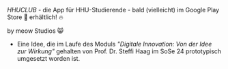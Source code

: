 *HHUCLUB* - die App für HHU-Studierende - bald (vielleicht) im Google Play Store 📱 erhältlich! 🔥

by meow Studios 😸

- Eine Idee, die im Laufe des Moduls *"Digitale Innovation: Von der Idee zur Wirkung"* gehalten von Prof. Dr. Steffi Haag im SoSe 24 prototypisch umgesetzt worden ist. 
